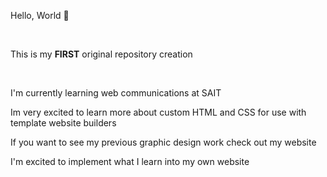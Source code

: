 

<!--
**Jordanhibbert/Jordanhibbert** is a ✨ _special_ ✨ repository because its `README.md` (this file) appears on your GitHub profile.

Here are some ideas to get you started:

- 🔭 I’m currently working on ...
- 🌱 I’m currently learning ...
- 👯 I’m looking to collaborate on ...
- 🤔 I’m looking for help with ...
- 💬 Ask me about ...
- 📫 How to reach me: ...
- 😄 Pronouns: ...
- ⚡ Fun fact: ...
-->

<p>Hello, World 👋</p>
<br>
<p> This is my <strong>FIRST</Strong> original repository creation </p>
<br>
<p> I'm  currently learning web communications at SAIT</p>
<p> Im very excited to learn more about custom HTML and CSS for use with template website builders</p>
<p> If you want to see my previous graphic design work <a value=https://www.jordanhibbert.com/ >check out my website</a>
<p> I'm excited to implement what I learn into my own website</p>
